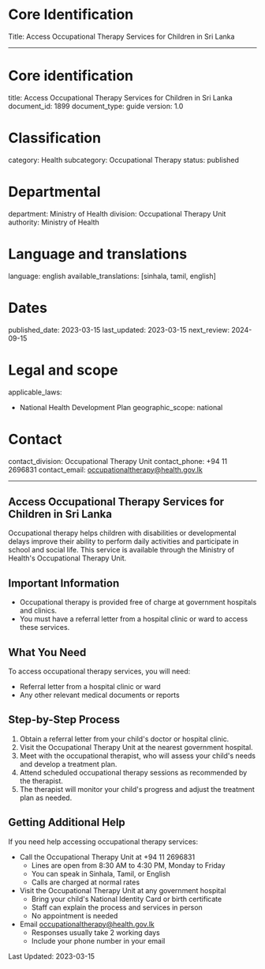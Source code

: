 # Core Identification
Title: Access Occupational Therapy Services for Children in Sri Lanka

---
# Core identification
title: Access Occupational Therapy Services for Children in Sri Lanka
document_id: 1899
document_type: guide
version: 1.0

# Classification
category: Health
subcategory: Occupational Therapy
status: published

# Departmental
department: Ministry of Health
division: Occupational Therapy Unit
authority: Ministry of Health

# Language and translations
language: english
available_translations: [sinhala, tamil, english]

# Dates
published_date: 2023-03-15
last_updated: 2023-03-15
next_review: 2024-09-15

# Legal and scope
applicable_laws:
 - National Health Development Plan
geographic_scope: national

# Contact
contact_division: Occupational Therapy Unit
contact_phone: +94 11 2696831
contact_email: occupationaltherapy@health.gov.lk

---

## Access Occupational Therapy Services for Children in Sri Lanka

Occupational therapy helps children with disabilities or developmental delays improve their ability to perform daily activities and participate in school and social life. This service is available through the Ministry of Health's Occupational Therapy Unit.

## Important Information

- Occupational therapy is provided free of charge at government hospitals and clinics.
- You must have a referral letter from a hospital clinic or ward to access these services.

## What You Need

To access occupational therapy services, you will need:

- Referral letter from a hospital clinic or ward
- Any other relevant medical documents or reports

## Step-by-Step Process

1. Obtain a referral letter from your child's doctor or hospital clinic.
2. Visit the Occupational Therapy Unit at the nearest government hospital.
3. Meet with the occupational therapist, who will assess your child's needs and develop a treatment plan.
4. Attend scheduled occupational therapy sessions as recommended by the therapist.
5. The therapist will monitor your child's progress and adjust the treatment plan as needed.

## Getting Additional Help

If you need help accessing occupational therapy services:

- Call the Occupational Therapy Unit at +94 11 2696831
    - Lines are open from 8:30 AM to 4:30 PM, Monday to Friday
    - You can speak in Sinhala, Tamil, or English
    - Calls are charged at normal rates
- Visit the Occupational Therapy Unit at any government hospital
    - Bring your child's National Identity Card or birth certificate
    - Staff can explain the process and services in person
    - No appointment is needed
- Email occupationaltherapy@health.gov.lk
    - Responses usually take 2 working days
    - Include your phone number in your email

Last Updated: 2023-03-15